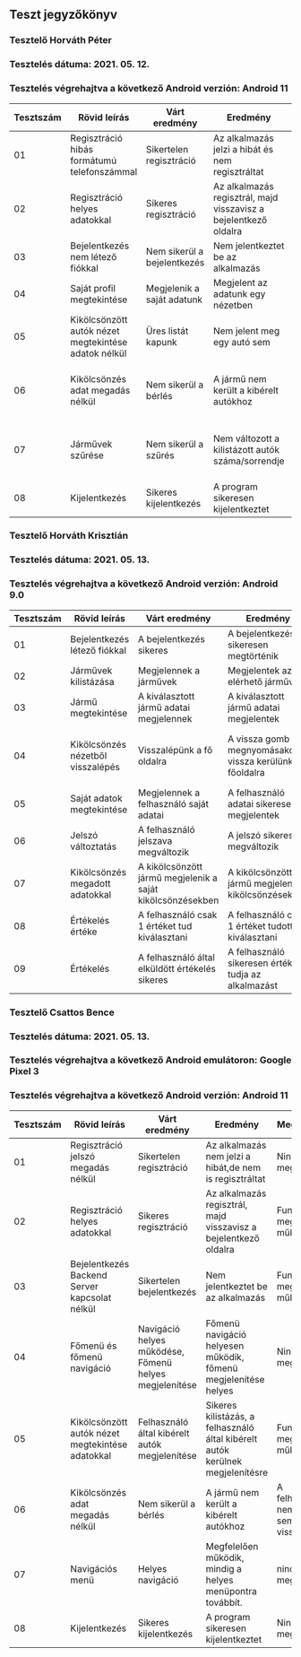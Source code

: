 ## Teszt jegyzőkönyv


### Tesztelő Horváth Péter

### Tesztelés dátuma: 2021. 05. 12.

### Tesztelés végrehajtva a következő Android verzión: Android 11

Tesztszám | Rövid leírás | Várt eredmény | Eredmény | Megjegyzés
----------|--------------|---------------|----------|-----------
01 | Regisztráció hibás formátumú telefonszámmal | Sikertelen regisztráció | Az alkalmazás jelzi a hibát és nem regisztráltat | Nincs megjegyzés
02 | Regisztráció helyes adatokkal | Sikeres regisztráció | Az alkalmazás regisztrál, majd visszavisz a bejelentkező oldalra | Funkció megfelelően működik
03 | Bejelentkezés nem létező fiókkal | Nem sikerül a bejelentkezés | Nem jelentkeztet be az alkalmazás | Funkció megfelelően működik
04 | Saját profil megtekintése | Megjelenik a saját adatunk | Megjelent az adatunk egy nézetben | Nincs megjegyzés
05 | Kikölcsönzött autók nézet megtekintése adatok nélkül | Üres listát kapunk | Nem jelent meg egy autó sem | Nincs megjegyzés
06 | Kikölcsönzés adat megadás nélkül | Nem sikerül a bérlés | A jármű nem került a kibérelt autókhoz | A felhasználó nem kap semmilyen visszajelzést
07 | Járművek szűrése | Nem sikerül a szűrés | Nem változott a kilistázott autók száma/sorrendje | A funkció ezekhez a gombokhoz végül nem készült el
08 | Kijelentkezés | Sikeres kijelentkezés | A program sikeresen kijelentkeztet | Nincs megjegyzés


### Tesztelő Horváth Krisztián

### Tesztelés dátuma: 2021. 05. 13.

### Tesztelés végrehajtva a következő Android verzión: Android 9.0

Tesztszám | Rövid leírás | Várt eredmény | Eredmény | Megjegyzés
----------|--------------|---------------|----------|-----------
01 | Bejelentkezés létező fiókkal | A bejelentkezés sikeres | A bejelentkezés sikeresen megtörténik | Funkció megfelelően működik
02 | Járművek kilistázása | Megjelennek a járművek | Megjelentek az elérhető járművek | Nincs megjegyzés
03 | Jármű megtekintése | A kiválasztott jármű adatai megjelennek | A kiválasztott jármű adatai megjelentek | Nincs megjegyzés
04 | Kikölcsönzés nézetből visszalépés | Visszalépünk a fő oldalra | A vissza gomb megnyomásakor vissza kerülünk a főoldalra | A vissza gomb megnyomásakor a járművek kilistázásának kéne megjelenni
05 | Saját adatok megtekintése | Megjelennek a felhasználó saját adatai | A felhasználó adatai sikeresen megjelentek | Nincs megjegyzés
06 | Jelszó változtatás | A felhasználó jelszava megváltozik | A jelszó sikeresen megváltozik | Nincs megjegyzés
07 | Kikölcsönzés megadott adatokkal | A kikölcsönzött jármű megjelenik a saját kikölcsönzésekben | A kikölcsönzött jármű megjelent a kikölcsönzésekben | Nincs megjegyzés
08 | Értékelés értéke | A felhasználó csak 1 értéket tud kiválasztani | A felhasználó csak 1 értéket tudott kiválasztani | Nincs megjegyzés
09 | Értékelés | A felhasználó által elküldött értékelés sikeres | A felhasználó sikeresen értékelni tudja az alkalmazást | Nincs megjegyzés 


### Tesztelő Csattos Bence

### Tesztelés dátuma: 2021. 05. 13.

### Tesztelés végrehajtva a következő Android emulátoron: Google Pixel 3
### Tesztelés végrehajtva a következő Android verzión: Android 11

Tesztszám | Rövid leírás | Várt eredmény | Eredmény | Megjegyzés
----------|--------------|---------------|----------|-----------
01 | Regisztráció jelszó megadás nélkül | Sikertelen regisztráció | Az alkalmazás nem jelzi a hibát,de nem is regisztráltat | Nincs megjegyzés
02 | Regisztráció helyes adatokkal | Sikeres regisztráció | Az alkalmazás regisztrál, majd visszavisz a bejelentkező oldalra | Funkció megfelelően működik
03 | Bejelentkezés Backend Server kapcsolat nélkül | Sikertelen bejelentkezés | Nem jelentkeztet be az alkalmazás | Funkció megfelelően működik
04 | Főmenü és főmenü navigáció | Navigáció helyes működése, Főmenü helyes megjelenítése| Főmenü navigáció helyesen működik, főmenü megjelenítése helyes | Nincs megjegyzés
05 | Kikölcsönzött autók nézet megtekintése adatokkal | Felhasználó által kibérelt autók megjelenítése| Sikeres kilistázás, a felhasználó által kibérelt autók kerülnek megjelenítésre  | Funkció megfelelően működik
06 | Kikölcsönzés adat megadás nélkül | Nem sikerül a bérlés | A jármű nem került a kibérelt autókhoz | A felhasználó nem kap semmilyen visszajelzést
07 | Navigációs menü| Helyes navigáció | Megfelelően működik, mindig a helyes menüpontra továbbít. | nincs megjegyzés
08 | Kijelentkezés | Sikeres kijelentkezés | A program sikeresen kijelentkeztet | Nincs megjegyzés

